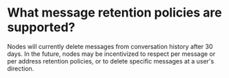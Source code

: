 # What message retention policies are supported?

Nodes will currently delete messages from conversation history after 30 days. In the future, nodes may be incentivized to respect per message or per address retention policies, or to delete specific messages at a user's direction.
